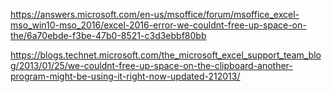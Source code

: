 https://answers.microsoft.com/en-us/msoffice/forum/msoffice_excel-mso_win10-mso_2016/excel-2016-error-we-couldnt-free-up-space-on-the/6a70ebde-f3be-47b0-8521-c3d3ebbf80bb

https://blogs.technet.microsoft.com/the_microsoft_excel_support_team_blog/2013/01/25/we-couldnt-free-up-space-on-the-clipboard-another-program-might-be-using-it-right-now-updated-212013/
